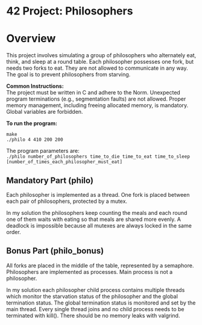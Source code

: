 # 42 Project: Philosophers
# Overview

This project involves simulating a group of philosophers who alternately eat, think, and sleep at a round table. Each philosopher possesses one fork, but needs two forks to eat. They are not allowed to communicate in any way. The goal is to prevent philosophers from starving.

**Common Instructions:**  
The project must be written in C and adhere to the Norm.
Unexpected program terminations (e.g., segmentation faults) are not allowed.
Proper memory management, including freeing allocated memory, is mandatory.
Global variables are forbidden.

**To run the program:**
```
make
./philo 4 410 200 200
```
The program parameters are:  
`./philo number_of_philosophers time_to_die time_to_eat time_to_sleep [number_of_times_each_philosopher_must_eat]`
## Mandatory Part (philo)
Each philosopher is implemented as a thread.
One fork is placed between each pair of philosophers, protected by a mutex.

In my solution the philosophers keep counting the meals and each round one of them waits with eating so that meals are shared more evenly. A deadlock is impossible because all mutexes are always locked in the same order.

## Bonus Part (philo_bonus)
All forks are placed in the middle of the table, represented by a semaphore.
Philosophers are implemented as processes.
Main process is not a philosopher.

In my solution each philosopher child process contains multiple threads which monitor the starvation status of the philosopher and the global termination status. The global termination status is monitored and set by the main thread. Every single thread joins and no child process needs to be terminated with kill(). There should be no memory leaks with valgrind.
